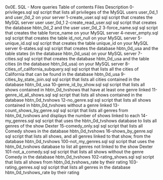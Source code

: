 0x0E. SQL - More queries
Table of contents
Files	Description
0-privileges.sql	sql script that lists all privileges of the MySQL users user_0d_1 and user_0d_2 on your server
1-create_user.sql	sql script that creates the MySQL server user user_0d_1
2-create_read_user.sql	sql script that creates the database hbtn_0d_2 and the user user_0d_2
3-force_name.sql	sql script that creates the table force_name on your MySQL server
4-never_empty.sql	sql script that creates the table id_not_null on your MySQL server
5-unique_id.sql	sql script that creates the table unique_id on your MySQL server
6-states.sql	sql script that creates the database hbtn_0d_usa and the table states (in the database hbtn_0d_usa) on your MySQL server
7-cities.sql	sql script that creates the database hbtn_0d_usa and the table cities (in the database hbtn_0d_usa) on your MySQL server
8-cities_of_california_subquery.sql	sql script that lists all the cities of California that can be found in the database hbtn_0d_usa
9-cities_by_state_join.sql	sql script that lists all cities contained in the database hbtn_0d_usa
10-genre_id_by_show.sql	sql script that lists all shows contained in hbtn_0d_tvshows that have at least one genre linked
11-genre_id_all_shows.sql	sql script that lists all shows contained in the database hbtn_0d_tvshows
12-no_genre.sql	sql script that lists all shows contained in hbtn_0d_tvshows without a genre linked
13-count_shows_by_genre.sql	sql script that lists all genres from hbtn_0d_tvshows and displays the number of shows linked to each
14-my_genres.sql	sql script that uses the hbtn_0d_tvshows database to lists all genres of the show Dexter
15-comedy_only.sql	sql script that lists all Comedy shows in the database hbtn_0d_tvshows
16-shows_by_genre.sql	sql script that lists all shows, and all genres linked to that show, from the database hbtn_0d_tvshows
100-not_my_genres.sql	sql script that uses the hbtn_0d_tvshows database to list all genres not linked to the show Dexter
101-not_a_comedy.sql	sql script that lists all shows without the genre Comedy in the database hbtn_0d_tvshows
102-rating_shows.sql	sql script that lists all shows from hbtn_0d_tvshows_rate by their rating
103-rating_genres.sql	sql script that lists all genres in the database hbtn_0d_tvshows_rate by their rating